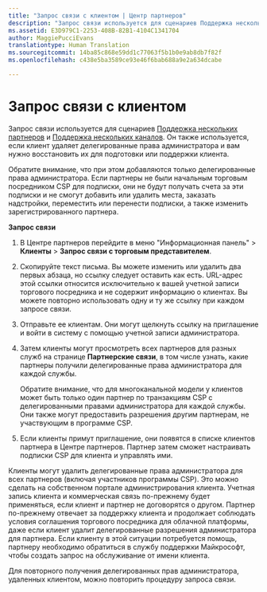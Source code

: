 ```yaml
---
title: "Запрос связи с клиентом | Центр партнеров"
description: "Запрос связи используется для сценариев Поддержка нескольких партнеров и Поддержка нескольких каналов. Он также используется, если клиент удаляет делегированные права администратора и вам нужно восстановить их для подготовки или поддержки клиента."
ms.assetid: E3D979C1-2253-408B-82B1-4104C1341704
author: MaggiePucciEvans
translationtype: Human Translation
ms.sourcegitcommit: 14ba85c868e59dd1c77063f5b1b0e9ab8db7f82f
ms.openlocfilehash: c438e5ba3589ce93e46f6bab688a9e2a634dcabe

---
```


# Запрос связи с клиентом


Запрос связи используется для сценариев [Поддержка нескольких партнеров](multipartner.md) и [Поддержка нескольких каналов](multichannel.md). Он также используется, если клиент удаляет делегированные права администратора и вам нужно восстановить их для подготовки или поддержки клиента.

Обратите внимание, что при этом добавляются только делегированные права администратора. Если партнеры не были начальным торговым посредником CSP для подписки, они не будут получать счета за эти подписки и не смогут добавить или удалить места, заказать надстройки, переместить или перенести подписки, а также изменить зарегистрированного партнера.

<a href="" id="requestarelationship"></a>
**Запрос связи**

1.  В Центре партнеров перейдите в меню "Информационная панель" &gt; **Клиенты** &gt; **Запрос связи с торговым представителем**.
2.  Скопируйте текст письма. Вы можете изменить или удалить два первых абзаца, но ссылку следует оставить как есть. URL-адрес этой ссылки относится исключительно к вашей учетной записи торгового посредника и не содержит информацию о клиентах. Вы можете повторно использовать одну и ту же ссылку при каждом запросе связи.
3.  Отправьте ее клиентам. Они могут щелкнуть ссылку на приглашение и войти в систему с помощью учетной записи администратора.
4.  Затем клиенты могут просмотреть всех партнеров для разных служб на странице **Партнерские связи**, в том числе узнать, какие партнеры получили делегированные права администратора для каждой службы.

    Обратите внимание, что для многоканальной модели у клиентов может быть только один партнер по транзакциям CSP с делегированными правами администратора для каждой службы. Они также могут предоставить разрешения другим партнерам, не участвующим в программе CSP.

5.  Если клиенты примут приглашение, они появятся в списке клиентов партнера в Центре партнеров. Партнер затем сможет настраивать подписки CSP для клиента и управлять ими.

Клиенты могут удалить делегированные права администратора для всех партнеров (включая участников программы CSP). Это можно сделать на собственном портале администрирования клиента. Учетная запись клиента и коммерческая связь по-прежнему будет применяться, если клиент и партнер не договорятся о другом. Партнер по-прежнему отвечает за поддержку клиента и продолжает соблюдать условия соглашения торгового посредника для облачной платформы, даже если клиент удалит делегированные разрешения администратора для партнера. Если клиенту в этой ситуации потребуется помощь, партнеру необходимо обратиться в службу поддержки Майкрософт, чтобы создать запрос на обслуживание от имени клиента.

Для повторного получения делегированных прав администратора, удаленных клиентом, можно повторить процедуру запроса связи.

 

 






<!--HONumber=Nov16_HO4-->



